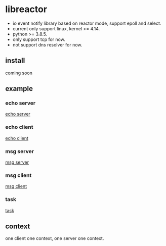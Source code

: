 # libreactor

- io event notify library based on reactor mode, support epoll and select.
- current only support linux, kernel >= 4.14.
- python >= 3.8.5.
- only support tcp for now.
- not support dns resolver for now.

## install

coming soon

## example

### echo server

[echo server](example/echo/echo_server.py)

### echo client

[echo client](example/echo/echo_client.py)

### msg server

[msg server](example/msg/msg_server.py)

### msg client

[msg client](example/msg/msg_client.py)

### task

[task](example/task/task.py)

## context

one client one context, one server one context.
